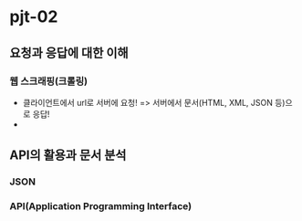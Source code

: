 # pjt-02

## 요청과 응답에 대한 이해

### 웹 스크래핑(크롤링)

- 클라이언트에서 url로 서버에 요청! => 서버에서 문서(HTML, XML, JSON 등)으로 응답!
- 

## API의 활용과 문서 분석

### JSON

### API(Application Programming Interface)

